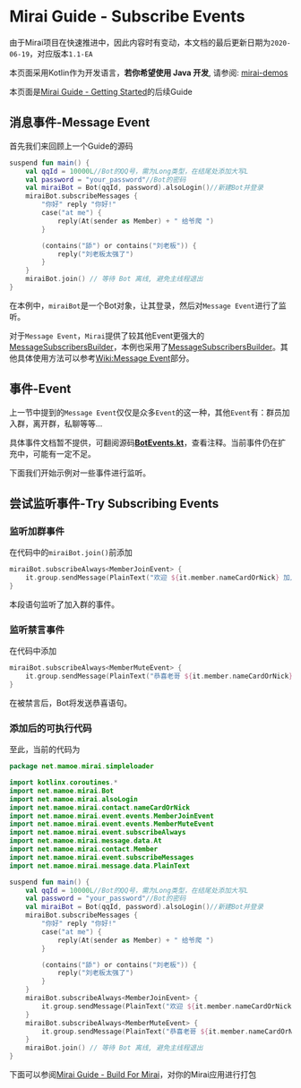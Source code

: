 # Mirai Guide - Subscribe Events

由于Mirai项目在快速推进中，因此内容时有变动，本文档的最后更新日期为`2020-06-19`，对应版本`1.1-EA`

本页面采用Kotlin作为开发语言，**若你希望使用 Java 开发**, 请参阅: [mirai-demos](https://github.com/project-mirai/mirai-demos/blob/master/mirai-demo-kotlin/src/main/java/demo/subscribe/SubscribeSamples.kt)

本页面是[Mirai Guide - Getting Started](/docs/guide_getting_started.md)的后续Guide

## 消息事件-Message Event

首先我们来回顾上一个Guide的源码

```kotlin
suspend fun main() {
    val qqId = 10000L//Bot的QQ号，需为Long类型，在结尾处添加大写L
    val password = "your_password"//Bot的密码
    val miraiBot = Bot(qqId, password).alsoLogin()//新建Bot并登录
    miraiBot.subscribeMessages {
        "你好" reply "你好!"
        case("at me") {
            reply(At(sender as Member) + " 给爷爬 ")
        }

        (contains("舔") or contains("刘老板")) {
            reply("刘老板太强了")
        }
    }
    miraiBot.join() // 等待 Bot 离线, 避免主线程退出
}
```

在本例中，`miraiBot`是一个Bot对象，让其登录，然后对`Message Event`进行了监听。

对于`Message Event`，`Mirai`提供了较其他Event更强大的[MessageSubscribersBuilder](https://github.com/mamoe/mirai/blob/master/mirai-core/src/commonMain/kotlin/net.mamoe.mirai/event/MessageSubscribersBuilder.kt)，本例也采用了[MessageSubscribersBuilder](https://github.com/mamoe/mirai/blob/master/mirai-core/src/commonMain/kotlin/net.mamoe.mirai/event/MessageSubscribersBuilder.kt)。其他具体使用方法可以参考[Wiki:Message Event](https://github.com/mamoe/mirai/wiki/Development-Guide---Kotlin#Message-Event)部分。

## 事件-Event

上一节中提到的`Message Event`仅仅是众多`Event`的这一种，其他`Event`有：群员加入群，离开群，私聊等等...

具体事件文档暂不提供，可翻阅源码[**BotEvents.kt**](https://github.com/mamoe/mirai/blob/master/mirai-core/src/commonMain/kotlin/net.mamoe.mirai/event/events/BotEvents.kt)，查看注释。当前事件仍在扩充中，可能有一定不足。

下面我们开始示例对一些事件进行监听。

## 尝试监听事件-Try Subscribing Events

### 监听加群事件

在代码中的`miraiBot.join()`前添加

```kotlin
miraiBot.subscribeAlways<MemberJoinEvent> {
    it.group.sendMessage(PlainText("欢迎 ${it.member.nameCardOrNick} 加入本群！"))
}
```

本段语句监听了加入群的事件。

### 监听禁言事件

在代码中添加

```kotlin
miraiBot.subscribeAlways<MemberMuteEvent> {
    it.group.sendMessage(PlainText("恭喜老哥 ${it.member.nameCardOrNick} 喜提禁言套餐一份"))
}
```

在被禁言后，Bot将发送恭喜语句。

### 添加后的可执行代码

至此，当前的代码为

```kotlin
package net.mamoe.mirai.simpleloader

import kotlinx.coroutines.*
import net.mamoe.mirai.Bot
import net.mamoe.mirai.alsoLogin
import net.mamoe.mirai.contact.nameCardOrNick
import net.mamoe.mirai.event.events.MemberJoinEvent
import net.mamoe.mirai.event.events.MemberMuteEvent
import net.mamoe.mirai.event.subscribeAlways
import net.mamoe.mirai.message.data.At
import net.mamoe.mirai.contact.Member
import net.mamoe.mirai.event.subscribeMessages
import net.mamoe.mirai.message.data.PlainText

suspend fun main() {
    val qqId = 10000L//Bot的QQ号，需为Long类型，在结尾处添加大写L
    val password = "your_password"//Bot的密码
    val miraiBot = Bot(qqId, password).alsoLogin()//新建Bot并登录
    miraiBot.subscribeMessages {
        "你好" reply "你好!"
        case("at me") {
            reply(At(sender as Member) + " 给爷爬 ")
        }

        (contains("舔") or contains("刘老板")) {
            reply("刘老板太强了")
        }
    }
    miraiBot.subscribeAlways<MemberJoinEvent> {
        it.group.sendMessage(PlainText("欢迎 ${it.member.nameCardOrNick} 加入本群！"))
    }
    miraiBot.subscribeAlways<MemberMuteEvent> {
        it.group.sendMessage(PlainText("恭喜老哥 ${it.member.nameCardOrNick} 喜提禁言套餐一份"))
    }
    miraiBot.join() // 等待 Bot 离线, 避免主线程退出
}
```

下面可以参阅[Mirai Guide - Build For Mirai](/docs/guide_build_for_mirai.md)，对你的Mirai应用进行打包
